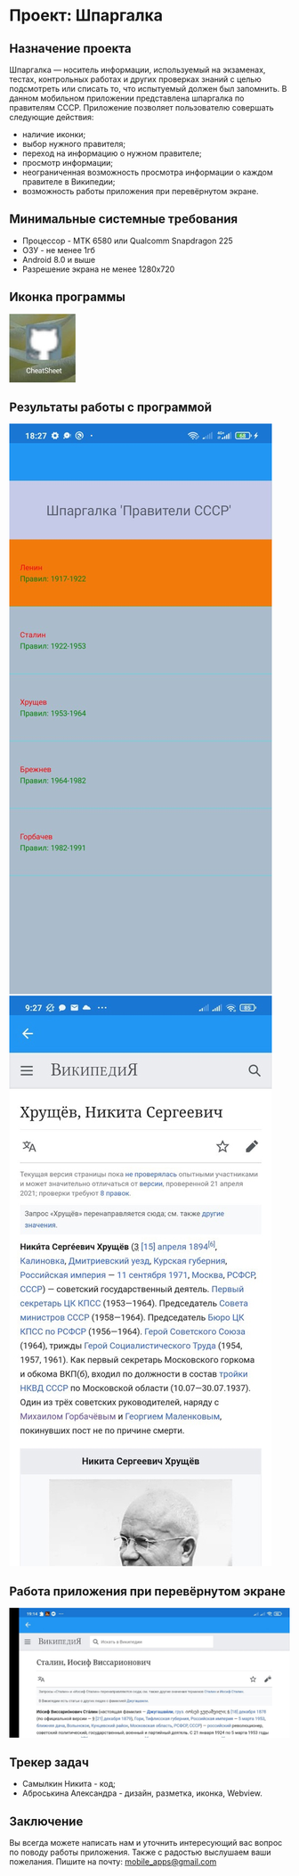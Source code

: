 # Проект: Шпаргалка
## Назначение проекта
Шпаргалка — носитель информации, используемый на экзаменах, тестах, контрольных работах и других проверках знаний с целью подсмотреть или списать то, что испытуемый должен был запомнить. В данном мобильном приложении представлена шпаргалка по правителям СССР. Приложение позволяет пользователю совершать следующие действия:
- наличие иконки;
- выбор нужного правителя;
- переход на информацию о нужном правителе;
- просмотр информации;
- неограниченная возможность просмотра информации о каждом правителе в Википедии;
- возможность работы приложения при перевёрнутом экране.
## Минимальные системные требования
- Процессор - MTK 6580 или Qualcomm Snapdragon 225
- ОЗУ - не менее 1гб
- Android 8.0 и выше
- Разрешение экрана не менее 1280x720
## Иконка программы
![](https://github.com/Comatoznik/Cheat_sheet/blob/main/icon.jpg)
## Результаты работы с программой
![](https://github.com/Comatoznik/Cheat_sheet/blob/main/image.png)
![](https://github.com/Comatoznik/Cheat_sheet/blob/main/K8egFdLH-A0.jpg)
## Работа приложения при перевёрнутом экране
![](https://github.com/Comatoznik/Cheat_sheet/blob/main/UYEM3jo6pi0.jpg)
## Трекер задач
- Самылкин Никита - код;
- Аброськина Александра - дизайн, разметка, иконка, Webview.
## Заключение
Вы всегда можете написать нам и уточнить интересующий вас вопрос по поводу работы приложения. Также с радостью выслушаем ваши пожелания. Пишите на почту: mobile_apps@gmail.com
